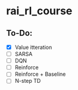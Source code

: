 # rai_rl_course

## To-Do:
- [x] Value itteration
- [ ] SARSA
- [ ] DQN 
- [ ] Reinforce
- [ ] Reinforce + Baseline
- [ ] N-step TD 
